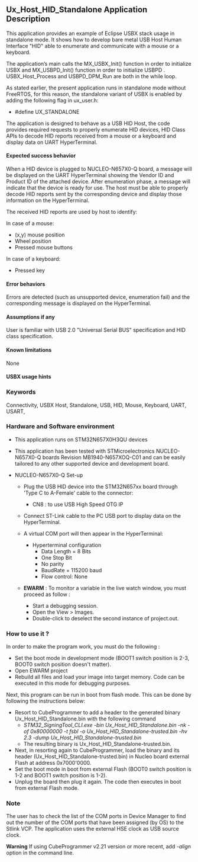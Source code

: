 
## <b>Ux_Host_HID_Standalone Application Description</b>

This application provides an example of Eclipse USBX stack usage in standalone mode.
It shows how to develop bare metal USB Host Human Interface "HID" able to enumerate and communicate with a mouse or a keyboard.

The application’s main calls the MX_USBX_Init() function in order to initialize USBX and MX_USBPD_Init() function in order to initialize USBPD . 
USBX_Host_Process and USBPD_DPM_Run are both in the while loop.

As stated earlier, the present application runs in standalone mode without FreeRTOS, for this reason, the standalone variant of USBX is enabled by adding the following flag in ux_user.h:

 - #define UX_STANDALONE


The application is designed to behave as a USB HID Host, the code provides required requests to properly enumerate
HID devices, HID Class APIs to decode HID reports received from a mouse or a keyboard and display data on UART HyperTerminal.

#### <b>Expected success behavior</b>

When a HID device is plugged to NUCLEO-N657X0-Q board, a message will be displayed on the UART HyperTerminal showing
the Vendor ID and Product ID of the attached device.
After enumeration phase, a message will indicate that the device is ready for use.
The host must be able to properly decode HID reports sent by the corresponding device and display those information on the HyperTerminal.

The received HID reports are used by host to identify:

In case of a mouse:

   - (x,y) mouse position
   - Wheel position
   - Pressed mouse buttons

In case of a keyboard:

   - Pressed key

#### <b>Error behaviors</b>

Errors are detected (such as unsupported device, enumeration fail) and the corresponding message is displayed on the HyperTerminal.

#### <b>Assumptions if any</b>

User is familiar with USB 2.0 "Universal Serial BUS" specification and HID class specification.

#### <b>Known limitations</b>

None

#### <b>USBX usage hints</b>

### <b>Keywords</b>

Connectivity, USBX Host, Standalone, USB, HID, Mouse, Keyboard, UART, USART,

### <b>Hardware and Software environment</b>

  - This application runs on STM32N657X0H3QU devices
  - This application has been tested with STMicroelectronics NUCLEO-N657X0-Q boards Revision MB1940-N657XOQ-C01 and can be easily tailored to any other supported device and development board.

- NUCLEO-N657X0-Q Set-up
    - Plug the USB HID device into the STM32N657xx board through 'Type C  to A-Female' cable to the connector:
      - CN8 : to use USB High Speed OTG IP
    - Connect ST-Link cable to the PC USB port to display data on the HyperTerminal.

  - A virtual COM port will then appear in the HyperTerminal:
     - Hyperterminal configuration
       - Data Length = 8 Bits
       - One Stop Bit
       - No parity
       - BaudRate = 115200 baud
       - Flow control: None

  - **EWARM** : To monitor a variable in the live watch window, you must proceed as follow :
    - Start a debugging session.
    - Open the View > Images.
    - Double-click to deselect the second instance of project.out.


### <b>How to use it ?</b>

In order to make the program work, you must do the following :

 - Set the boot mode in development mode (BOOT1 switch position is 2-3, BOOT0 switch position doesn't matter).
 - Open EWARM project
 - Rebuild all files and load your image into target memory. Code can be executed in this mode for debugging purposes.

Next, this program can be run in boot from flash mode. This can be done by following the instructions below:

 - Resort to CubeProgrammer to add a header to the generated binary Ux_Host_HID_Standalone.bin with the following command
   - *STM32_SigningTool_CLI.exe -bin Ux_Host_HID_Standalone.bin -nk -of 0x80000000 -t fsbl -o Ux_Host_HID_Standalone-trusted.bin -hv 2.3 -dump Ux_Host_HID_Standalone-trusted.bin*
   - The resulting binary is Ux_Host_HID_Standalone-trusted.bin.
 - Next, in resorting again to CubeProgrammer, load the binary and its header (Ux_Host_HID_Standalone-trusted.bin) in Nucleo board external Flash at address 0x7000'0000.
 - Set the boot mode in boot from external Flash (BOOT0 switch position is 1-2 and BOOT1 switch position is 1-2).
 - Unplug the board then plug it again. The code then executes in boot from external Flash mode.

### <b>Note</b>

The user has to check the list of the COM ports in Device Manager to find out the number
of the COM ports that have been assigned (by OS) to the Stlink VCP.
The application uses the external HSE clock as USB source clock.

**Warning** If using CubeProgrammer v2.21 version or more recent, add *-align* option in the command line.
